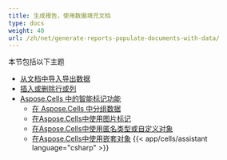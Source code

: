 ```yaml
---
title: 生成报告，使用数据填充文档
type: docs
weight: 40
url: /zh/net/generate-reports-populate-documents-with-data/
---
```


本节包括以下主题

- [从文档中导入导出数据](/cells/zh/net/import-export-data-from-document/)
- [插入或删除行或列](/cells/zh/net/insert-or-delete-rows-or-columns/)
- [Aspose.Cells 中的智能标记功能](/cells/zh/net/smart-markers-feature-in-aspose-cells/)
  - [在 Aspose.Cells 中分组数据](/cells/zh/net/grouping-data-in-aspose-cells/)
  - [在Aspose.Cells中使用图片标记](/cells/zh/net/image-markers-in-aspose-cells/)
  - [在Aspose.Cells中使用匿名类型或自定义对象](/cells/zh/net/using-anonymous-types-or-custom-objects-in-aspose-cells/)
  - [在Aspose.Cells中使用嵌套对象](/cells/zh/net/using-nested-objects-in-aspose-cells/)
{{< app/cells/assistant language="csharp" >}}
